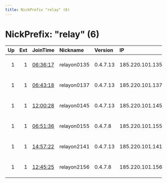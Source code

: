 ```yaml
---
title: NickPrefix "relay" (6)
---
```


# NickPrefix: "relay" (6)

|   Up |   Ext | JoinTime                                                                                              | Nickname    | Version   | IP              | AS                  | CC   |   ORp |   Dirp | OS    | Contact                             |   eFamMembers |
|-----:|------:|:------------------------------------------------------------------------------------------------------|:------------|:----------|:----------------|:--------------------|:-----|------:|-------:|:------|:------------------------------------|--------------:|
|    1 |     1 | [06:36:17](https://nusenu.github.io/OrNetStats/w/relay/57205CB1B5743B514112CFEF19C04D14702D9EED.html) | relayon0135 | 0.4.7.13  | 185.220.101.135 | Zwiebelfreunde e.V. | de   | 10135 |      0 | Linux | url:relayon.org proof:uri-rsa abuse |             1 |
|    1 |     1 | [06:43:18](https://nusenu.github.io/OrNetStats/w/relay/792F0040E79EEABB99CEBA7F89D047EED6A2B2B2.html) | relayon0137 | 0.4.7.13  | 185.220.101.137 | Zwiebelfreunde e.V. | de   | 10137 |      0 | Linux | url:relayon.org proof:uri-rsa abuse |             1 |
|    1 |     1 | [12:00:28](https://nusenu.github.io/OrNetStats/w/relay/6E433209EE554ABC8E191E7CA486DC3046EFC0D4.html) | relayon0145 | 0.4.7.13  | 185.220.101.145 | Zwiebelfreunde e.V. | de   | 10145 |      0 | Linux | url:relayon.org proof:uri-rsa abuse |             1 |
|    1 |     1 | [06:51:36](https://nusenu.github.io/OrNetStats/w/relay/9B0DAC6D13379C733203313D885F69E1350FF2FC.html) | relayon0155 | 0.4.7.8   | 185.220.101.155 | Zwiebelfreunde e.V. | de   | 10015 |      0 | Linux | url:relayon.org proof:uri-rsa abuse |             1 |
|    1 |     1 | [14:57:22](https://nusenu.github.io/OrNetStats/w/relay/563066FD3957D31AAF7860DD6A889EA1044888D4.html) | relayon2141 | 0.4.7.13  | 185.220.101.141 | Zwiebelfreunde e.V. | de   | 30141 |      0 | Linux | url:relayon.org proof:uri-rsa abuse |             1 |
|    1 |     1 | [12:45:25](https://nusenu.github.io/OrNetStats/w/relay/2060AE6A3B2303FCF649306FFF446B8DE083F89F.html) | relayon2156 | 0.4.7.8   | 185.220.101.156 | Zwiebelfreunde e.V. | de   | 30156 |      0 | Linux | url:relayon.org proof:uri-rsa abuse |             1 |

